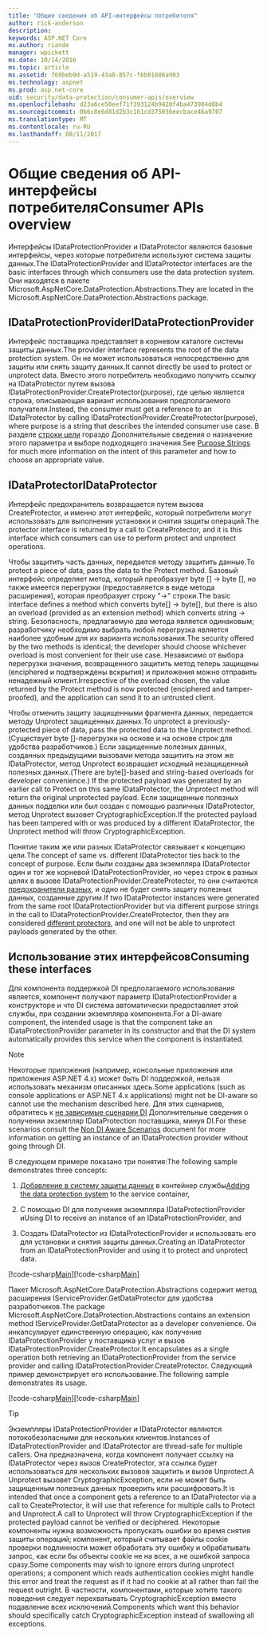 ```yaml
---
title: "Общие сведения об API-интерфейсы потребителя"
author: rick-anderson
description: 
keywords: ASP.NET Core
ms.author: riande
manager: wpickett
ms.date: 10/14/2016
ms.topic: article
ms.assetid: f69beb9d-a519-43a8-857c-f6b01886a903
ms.technology: aspnet
ms.prod: asp.net-core
uid: security/data-protection/consumer-apis/overview
ms.openlocfilehash: d23a6ce50eef71f393124b9420f4ba473904d8b4
ms.sourcegitcommit: 0b6c8e6d81d2b3c161cd375036eecbace46a9707
ms.translationtype: MT
ms.contentlocale: ru-RU
ms.lasthandoff: 08/11/2017
---
```

# <a name="consumer-apis-overview"></a><span data-ttu-id="899f7-103">Общие сведения об API-интерфейсы потребителя</span><span class="sxs-lookup"><span data-stu-id="899f7-103">Consumer APIs overview</span></span>

<span data-ttu-id="899f7-104">Интерфейсы IDataProtectionProvider и IDataProtector являются базовые интерфейсы, через которые потребители используют система защиты данных.</span><span class="sxs-lookup"><span data-stu-id="899f7-104">The IDataProtectionProvider and IDataProtector interfaces are the basic interfaces through which consumers use the data protection system.</span></span> <span data-ttu-id="899f7-105">Они находятся в пакете Microsoft.AspNetCore.DataProtection.Abstractions.</span><span class="sxs-lookup"><span data-stu-id="899f7-105">They are located in the Microsoft.AspNetCore.DataProtection.Abstractions package.</span></span>

## <a name="idataprotectionprovider"></a><span data-ttu-id="899f7-106">IDataProtectionProvider</span><span class="sxs-lookup"><span data-stu-id="899f7-106">IDataProtectionProvider</span></span>

<span data-ttu-id="899f7-107">Интерфейс поставщика представляет в корневом каталоге системы защиты данных.</span><span class="sxs-lookup"><span data-stu-id="899f7-107">The provider interface represents the root of the data protection system.</span></span> <span data-ttu-id="899f7-108">Он не может использоваться непосредственно для защиты или снять защиту данных.</span><span class="sxs-lookup"><span data-stu-id="899f7-108">It cannot directly be used to protect or unprotect data.</span></span> <span data-ttu-id="899f7-109">Вместо этого потребитель необходимо получить ссылку на IDataProtector путем вызова IDataProtectionProvider.CreateProtector(purpose), где целью является строка, описывающая вариант использования предполагаемого получателя.</span><span class="sxs-lookup"><span data-stu-id="899f7-109">Instead, the consumer must get a reference to an IDataProtector by calling IDataProtectionProvider.CreateProtector(purpose), where purpose is a string that describes the intended consumer use case.</span></span> <span data-ttu-id="899f7-110">В разделе [строки цели](purpose-strings.md) гораздо Дополнительные сведения о назначение этого параметра и выборе подходящего значения.</span><span class="sxs-lookup"><span data-stu-id="899f7-110">See [Purpose Strings](purpose-strings.md) for much more information on the intent of this parameter and how to choose an appropriate value.</span></span>

## <a name="idataprotector"></a><span data-ttu-id="899f7-111">IDataProtector</span><span class="sxs-lookup"><span data-stu-id="899f7-111">IDataProtector</span></span>

<span data-ttu-id="899f7-112">Интерфейс предохранитель возвращается путем вызова CreateProtector, и именно этот интерфейс, который потребители могут использовать для выполнения установки и снятия защиты операций.</span><span class="sxs-lookup"><span data-stu-id="899f7-112">The protector interface is returned by a call to CreateProtector, and it is this interface which consumers can use to perform protect and unprotect operations.</span></span>

<span data-ttu-id="899f7-113">Чтобы защитить часть данных, передается методу защитить данные.</span><span class="sxs-lookup"><span data-stu-id="899f7-113">To protect a piece of data, pass the data to the Protect method.</span></span> <span data-ttu-id="899f7-114">Базовый интерфейс определяет метод, который преобразует byte [] -> byte [], но также имеется перегрузки (предоставляется в виде метода расширения), которая преобразует строку "->" строки.</span><span class="sxs-lookup"><span data-stu-id="899f7-114">The basic interface defines a method which converts byte[] -> byte[], but there is also an overload (provided as an extension method) which converts string -> string.</span></span> <span data-ttu-id="899f7-115">Безопасность, предлагаемую два метода является одинаковым; разработчику необходимо выбрать любой перегрузка является наиболее удобным для их варианта использования.</span><span class="sxs-lookup"><span data-stu-id="899f7-115">The security offered by the two methods is identical; the developer should choose whichever overload is most convenient for their use case.</span></span> <span data-ttu-id="899f7-116">Независимо от выбора перегрузки значения, возвращенного защитить метод теперь защищены (enciphered и подтверждены вскрытия) и приложения можно отправить ненадежный клиент.</span><span class="sxs-lookup"><span data-stu-id="899f7-116">Irrespective of the overload chosen, the value returned by the Protect method is now protected (enciphered and tamper-proofed), and the application can send it to an untrusted client.</span></span>

<span data-ttu-id="899f7-117">Чтобы отменить защиту защищенными фрагмента данных, передается методу Unprotect защищенных данных.</span><span class="sxs-lookup"><span data-stu-id="899f7-117">To unprotect a previously-protected piece of data, pass the protected data to the Unprotect method.</span></span> <span data-ttu-id="899f7-118">(Существует byte []-перегрузки на основе и на основе строк для удобства разработчиков.) Если защищенные полезных данных, созданных предыдущими вызовами метода защитить на этом же IDataProtector, метод Unprotect возвращает исходный незащищенный полезных данных.</span><span class="sxs-lookup"><span data-stu-id="899f7-118">(There are byte[]-based and string-based overloads for developer convenience.) If the protected payload was generated by an earlier call to Protect on this same IDataProtector, the Unprotect method will return the original unprotected payload.</span></span> <span data-ttu-id="899f7-119">Если защищенные полезных данных подделки или был создан с помощью различных IDataProtector, метод Unprotect вызовет CryptographicException.</span><span class="sxs-lookup"><span data-stu-id="899f7-119">If the protected payload has been tampered with or was produced by a different IDataProtector, the Unprotect method will throw CryptographicException.</span></span>

<span data-ttu-id="899f7-120">Понятие таким же или разных IDataProtector связывает к концепцию цели.</span><span class="sxs-lookup"><span data-stu-id="899f7-120">The concept of same vs. different IDataProtector ties back to the concept of purpose.</span></span> <span data-ttu-id="899f7-121">Если были созданы два экземпляра IDataProtector один и тот же корневой IDataProtectionProvider, но через строк в разных целях в вызове IDataProtectionProvider.CreateProtector, то они считаются [предохранители разных](purpose-strings.md), и одно не будет снять защиту полезных данных, созданные другим.</span><span class="sxs-lookup"><span data-stu-id="899f7-121">If two IDataProtector instances were generated from the same root IDataProtectionProvider but via different purpose strings in the call to IDataProtectionProvider.CreateProtector, then they are considered [different protectors](purpose-strings.md), and one will not be able to unprotect payloads generated by the other.</span></span>

## <a name="consuming-these-interfaces"></a><span data-ttu-id="899f7-122">Использование этих интерфейсов</span><span class="sxs-lookup"><span data-stu-id="899f7-122">Consuming these interfaces</span></span>

<span data-ttu-id="899f7-123">Для компонента поддержкой DI предполагаемого использования является, компонент получают параметр IDataProtectionProvider в конструкторе и что DI система автоматически предоставляет этой службы, при создании экземпляра компонента.</span><span class="sxs-lookup"><span data-stu-id="899f7-123">For a DI-aware component, the intended usage is that the component take an IDataProtectionProvider parameter in its constructor and that the DI system automatically provides this service when the component is instantiated.</span></span>

> [!NOTE]
> <span data-ttu-id="899f7-124">Некоторые приложения (например, консольные приложения или приложения ASP.NET 4.x) может быть DI поддержкой, нельзя использовать механизм описанных здесь.</span><span class="sxs-lookup"><span data-stu-id="899f7-124">Some applications (such as console applications or ASP.NET 4.x applications) might not be DI-aware so cannot use the mechanism described here.</span></span> <span data-ttu-id="899f7-125">Для этих сценариев, обратитесь к [не зависимые сценарии DI](../configuration/non-di-scenarios.md) Дополнительные сведения о получении экземпляр IDataProtection поставщика, минуя DI.</span><span class="sxs-lookup"><span data-stu-id="899f7-125">For these scenarios consult the [Non DI Aware Scenarios](../configuration/non-di-scenarios.md) document for more information on getting an instance of an IDataProtection provider without going through DI.</span></span>

<span data-ttu-id="899f7-126">В следующем примере показано три понятия:</span><span class="sxs-lookup"><span data-stu-id="899f7-126">The following sample demonstrates three concepts:</span></span>

1. <span data-ttu-id="899f7-127">[Добавление в систему защиты данных](../configuration/overview.md) в контейнер службы</span><span class="sxs-lookup"><span data-stu-id="899f7-127">[Adding the data protection system](../configuration/overview.md) to the service container,</span></span>

2. <span data-ttu-id="899f7-128">С помощью DI для получения экземпляра IDataProtectionProvider и</span><span class="sxs-lookup"><span data-stu-id="899f7-128">Using DI to receive an instance of an IDataProtectionProvider, and</span></span>

3. <span data-ttu-id="899f7-129">Создать IDataProtector из IDataProtectionProvider и использовать его для установки и снятия защиты данных.</span><span class="sxs-lookup"><span data-stu-id="899f7-129">Creating an IDataProtector from an IDataProtectionProvider and using it to protect and unprotect data.</span></span>

<span data-ttu-id="899f7-130">[!code-csharp[Main](../using-data-protection/samples/protectunprotect.cs?highlight=26,34,35,36,37,38,39,40)]</span><span class="sxs-lookup"><span data-stu-id="899f7-130">[!code-csharp[Main](../using-data-protection/samples/protectunprotect.cs?highlight=26,34,35,36,37,38,39,40)]</span></span>

<span data-ttu-id="899f7-131">Пакет Microsoft.AspNetCore.DataProtection.Abstractions содержит метод расширения IServiceProvider.GetDataProtector для удобства разработчиков.</span><span class="sxs-lookup"><span data-stu-id="899f7-131">The package Microsoft.AspNetCore.DataProtection.Abstractions contains an extension method IServiceProvider.GetDataProtector as a developer convenience.</span></span> <span data-ttu-id="899f7-132">Он инкапсулирует единственную операцию, как получение IDataProtectionProvider у поставщика услуг и вызов IDataProtectionProvider.CreateProtector.</span><span class="sxs-lookup"><span data-stu-id="899f7-132">It encapsulates as a single operation both retrieving an IDataProtectionProvider from the service provider and calling IDataProtectionProvider.CreateProtector.</span></span> <span data-ttu-id="899f7-133">Следующий пример демонстрирует его использование.</span><span class="sxs-lookup"><span data-stu-id="899f7-133">The following sample demonstrates its usage.</span></span>

<span data-ttu-id="899f7-134">[!code-csharp[Main](./overview/samples/getdataprotector.cs?highlight=15)]</span><span class="sxs-lookup"><span data-stu-id="899f7-134">[!code-csharp[Main](./overview/samples/getdataprotector.cs?highlight=15)]</span></span>

>[!TIP]
> <span data-ttu-id="899f7-135">Экземпляры IDataProtectionProvider и IDataProtector являются потокобезопасными для нескольких клиентов.</span><span class="sxs-lookup"><span data-stu-id="899f7-135">Instances of IDataProtectionProvider and IDataProtector are thread-safe for multiple callers.</span></span> <span data-ttu-id="899f7-136">Она предназначена, когда компонент получает ссылку на IDataProtector через вызов CreateProtector, эта ссылка будет использоваться для нескольких вызовов защитить и вызов Unprotect.A Unprotect вызовет CryptographicException, если не может быть защищенным полезных данных проверить или расшифровать.</span><span class="sxs-lookup"><span data-stu-id="899f7-136">It is intended that once a component gets a reference to an IDataProtector via a call to CreateProtector, it will use that reference for multiple calls to Protect and Unprotect.A call to Unprotect will throw CryptographicException if the protected payload cannot be verified or deciphered.</span></span> <span data-ttu-id="899f7-137">Некоторые компоненты нужна возможность пропускать ошибки во время снятия защиты операций; компонент, который считывает файлы cookie проверки подлинности может обработать эту ошибку и обрабатывать запрос, как если бы объекты cookie не на всех, а не ошибкой запроса сразу.</span><span class="sxs-lookup"><span data-stu-id="899f7-137">Some components may wish to ignore errors during unprotect operations; a component which reads authentication cookies might handle this error and treat the request as if it had no cookie at all rather than fail the request outright.</span></span> <span data-ttu-id="899f7-138">В частности, компонентами, которые хотите такого поведения следует перехватывать CryptographicException вместо подавление всех исключений.</span><span class="sxs-lookup"><span data-stu-id="899f7-138">Components which want this behavior should specifically catch CryptographicException instead of swallowing all exceptions.</span></span>
